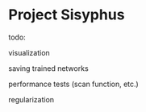 # Project Sisyphus

todo:

visualization

saving trained networks

performance tests (scan function, etc.)

regularization


